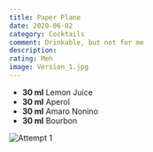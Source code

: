 ```yaml
---
title: Paper Plane
date: 2020-06-02
category: Cocktails
comment: Drinkable, but not for me
description: 
rating: Meh
image: Version_1.jpg
---
```


 - **30 ml** Lemon Juice 
 - **30 ml** Aperol
 - **30 ml** Amaro Nonino
 - **30 ml** Bourbon

   
 ![Attempt 1][attempt1]

 [attempt1]: Version_1.jpg  